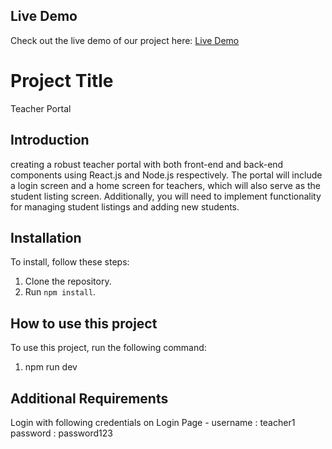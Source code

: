 ## Live Demo
Check out the live demo of our project here: [Live Demo](https://teacherportalfrontend.netlify.app/)

# Project Title
Teacher Portal


## Introduction
creating a robust teacher portal with both front-end and back-end components using React.js and Node.js respectively. The portal will
include a login screen and a home screen for teachers, which will also serve as the student listing screen. Additionally, you will need to implement functionality for managing student listings and adding new students.

## Installation
To install, follow these steps:

1. Clone the repository.
2. Run `npm install`.

## How to use this project
To use this project, run the following command:
1. npm run dev

## Additional Requirements
Login with following credentials on Login Page -
    username : teacher1
    password : password123
